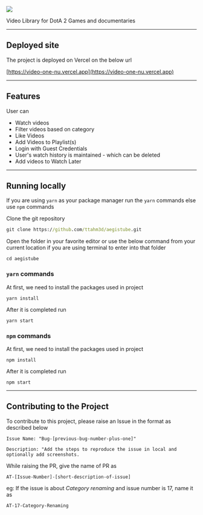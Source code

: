 ![](https://res.cloudinary.com/dut75albw/image/upload/v1649334768/AegisTube/Thumbnails/AegisTube_lodd65.svg)

Video Library for DotA 2 Games and documentaries

---

## Deployed site

The project is deployed on Vercel on the below url

[https://video-one-nu.vercel.app](https://video-one-nu.vercel.app)

---

## Features

User can

- Watch videos
- Filter videos based on category
- Like Videos
- Add Videos to Playlist(s)
- Login with Guest Credentials
- User's watch history is maintained - which can be deleted
- Add videos to Watch Later

---

## Running locally

If you are using `yarn` as your package manager run the `yarn` commands else use `npm` commands

Clone the git repository

```cmd
git clone https://github.com/ttahm3d/aegistube.git
```

Open the folder in your favorite editor or use the below command from your current location if you are using terminal to enter into that folder

```
cd aegistube
```

### `yarn` commands

At first, we need to install the packages used in project

```
yarn install
```

After it is completed run

```
yarn start
```

### `npm` commands

At first, we need to install the packages used in project

```
npm install
```

After it is completed run

```
npm start
```

---

## Contributing to the Project

To contribute to this project, please raise an Issue in the format as described below

```
Issue Name: "Bug-[previous-bug-number-plus-one]"

Description: "Add the steps to reproduce the issue in local and optionally add screenshots.

```

While raising the PR, give the name of PR as

```
AT-[Issue-Number]-[short-description-of-issue]
```

eg: If the issue is about _Category renaming_ and issue number is 17, name it as

```
AT-17-Category-Renaming
```
